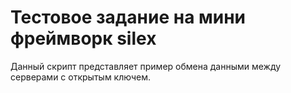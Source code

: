 Тестовое задание на мини фреймворк silex
========================================

Данный скрипт представляет пример обмена данными между серверами с открытым ключем.


